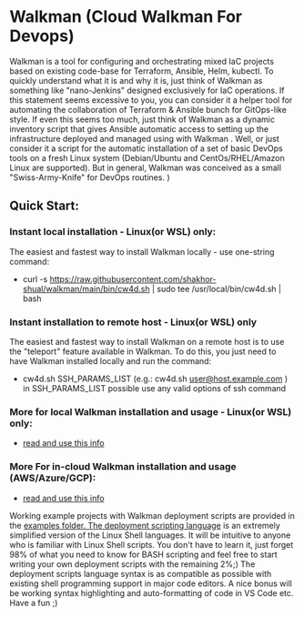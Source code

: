 # Walkman (Cloud Walkman For Devops)

Walkman is a tool for configuring and orchestrating mixed IaC projects
based on existing code-base for Terraform, Ansible, Helm, kubectl. To quickly 
understand what it is and why it is, just think of Walkman as something 
like "nano-Jenkins" designed exclusively for IaC operations. If this statement
seems excessive to you, you can consider it a helper tool for automating the
collaboration of Terraform & Ansible bunch for GitOps-like style. If even this 
seems too much, just think of Walkman as a dynamic inventory script that 
gives Ansible automatic access to setting up the infrastructure deployed 
and managed using with Walkman . Well, or just consider it a script for the 
automatic installation of a set of basic DevOps tools on a fresh Linux system 
(Debian/Ubuntu and CentOs/RHEL/Amazon Linux are supported). But in general, 
Walkman was conceived as a small "Swiss-Army-Knife" for DevOps routines. )

## Quick Start:
### Instant local installation - Linux(or WSL) only:
The easiest and fastest way to install Walkman locally - use one-string command:
- curl -s https://raw.githubusercontent.com/shakhor-shual/walkman/main/bin/cw4d.sh | sudo tee /usr/local/bin/cw4d.sh | bash

### Instant installation to remote host - Linux(or WSL) only
The easiest and fastest way to install Walkman on a remote host is to use the 
"teleport" feature available in Walkman. To do this, you just need to have 
Walkman installed locally and run the command:
- cw4d.sh SSH_PARAMS_LIST (e.g.: cw4d.sh user@host.example.com )
in SSH_PARAMS_LIST possible use any valid options of ssh command

### More for local Walkman installation and usage - Linux(or WSL) only:
 - [read and use this info](https://github.com/shakhor-shual/walkman/tree/main/bin)

### More For in-cloud Walkman installation and usage (AWS/Azure/GCP):
 - [read and use this info](https://github.com/shakhor-shual/walkman/tree/main/self_deploy)

Working example projects with Walkman deployment scripts are provided in the 
[examples folder. The deployment scripting language](https://github.com/shakhor-shual/walkman/tree/main/examples) is an extremely 
simplified version of the Linux Shell languages. It will be intuitive to 
anyone who is familiar with Linux Shell scripts. You don't have to learn it, 
just forget 98% of what you need to know for BASH scripting and feel free 
to start writing your own deployment scripts with the remaining 2%;) The 
deployment scripts language syntax is as compatible as possible with existing 
shell programming support in major code editors. A nice bonus will be working 
syntax highlighting and auto-formatting of code in VS Code etc. Have a fun ;)





